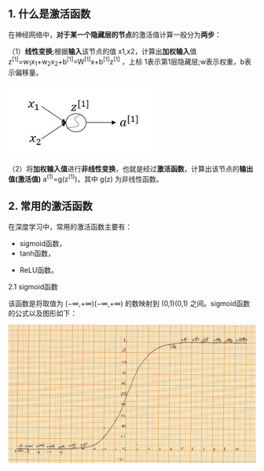 ## 1. 什么是激活函数
在神经网络中，**对于某一个隐藏层的节点**的激活值计算一般分为**两步**：

（1）**线性变换**;根据**输入**该节点的值 x1,x2，计算出**加权输入**值 z<sup>[1]</sup>=w<sub>1</sub>x<sub>1</sub>+w<sub>2</sub>x<sub>2</sub>+b<sup>[1]</sup>=W<sup>[1]</sup>x+b<sup>[1]</sup>z<sup>[1]</sup> ，上标 1表示第1层隐藏层;w表示权重，b表示偏移量。

![sigmoid函数](/img/1.1activefun.jpeg)

（2）将**加权输入值**进行**非线性变换**，也就是经过**激活函数**，计算出该节点的**输出值(激活值)** a<sup>(1)</sup>=g(z<sup>(1)</sup>)，其中 g(z) 为非线性函数。
## 2. 常用的激活函数
在深度学习中，常用的激活函数主要有：

+ sigmoid函数，
+ tanh函数，
- ReLU函数。

2.1 sigmoid函数

该函数是将取值为 (−∞,+∞)(−∞,+∞) 的数映射到 (0,1)(0,1) 之间。sigmoid函数的公式以及图形如下：


![sigmoid函数手绘输出](/img/sigmoid.jpg)